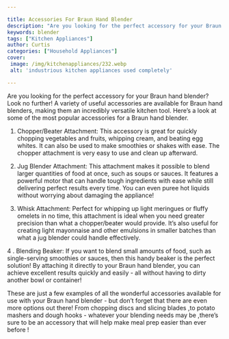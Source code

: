 ```yaml
---

title: Accessories For Braun Hand Blender
description: "Are you looking for the perfect accessory for your Braun hand blender? Look no further! A variety of useful accessories are availa...read now to learn more"
keywords: blender
tags: ["Kitchen Appliances"]
author: Curtis
categories: ["Household Appliances"]
cover: 
 image: /img/kitchenappliances/232.webp
 alt: 'industrious kitchen appliances used completely'

---
```


Are you looking for the perfect accessory for your Braun hand blender? Look no further! A variety of useful accessories are available for Braun hand blenders, making them an incredibly versatile kitchen tool. Here’s a look at some of the most popular accessories for a Braun hand blender.

1. Chopper/Beater Attachment: This accessory is great for quickly chopping vegetables and fruits, whipping cream, and beating egg whites. It can also be used to make smoothies or shakes with ease. The chopper attachment is very easy to use and clean up afterward.

2. Jug Blender Attachment: This attachment makes it possible to blend larger quantities of food at once, such as soups or sauces. It features a powerful motor that can handle tough ingredients with ease while still delivering perfect results every time. You can even puree hot liquids without worrying about damaging the appliance!

3. Whisk Attachment: Perfect for whipping up light meringues or fluffy omelets in no time, this attachment is ideal when you need greater precision than what a chopper/beater would provide. It’s also useful for creating light mayonnaise and other emulsions in smaller batches than what a jug blender could handle effectively.

4 . Blending Beaker: If you want to blend small amounts of food, such as single-serving smoothies or sauces, then this handy beaker is the perfect solution! By attaching it directly to your Braun hand blender, you can achieve excellent results quickly and easily - all without having to dirty another bowl or container! 

These are just a few examples of all the wonderful accessories available for use with your Braun hand blender - but don’t forget that there are even more options out there! From chopping discs and slicing blades ,to potato mashers and dough hooks - whatever your blending needs may be ,there’s sure to be an accessory that will help make meal prep easier than ever before !
